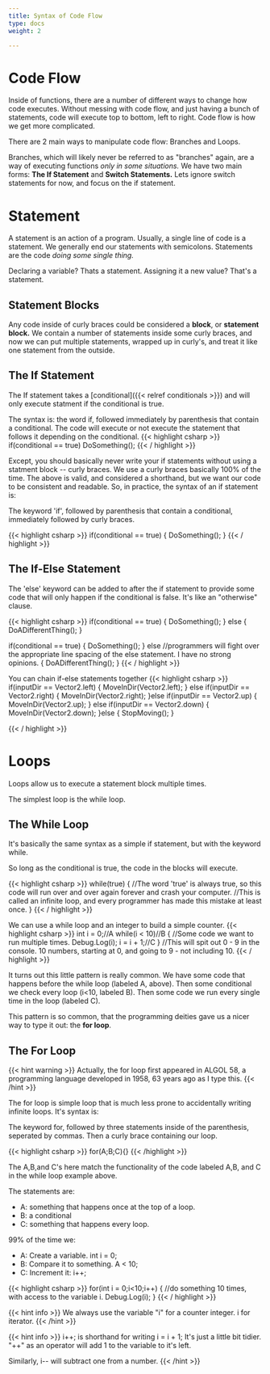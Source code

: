 ```yaml
---
title: Syntax of Code Flow
type: docs
weight: 2

---
```


# Code Flow

Inside of functions, there are a number of different ways to change how code executes. Without messing with code flow, and just having a bunch of statements, code will execute top to bottom, left to right. Code flow is how we get more complicated.

There are 2 main ways to manipulate code flow: Branches and Loops.

Branches, which will likely never be referred to as "branches" again, are a way of executing functions *only in some situations.* We have two main forms: **The If Statement** and **Switch Statements.** Lets ignore switch statements for now, and focus on the if statement.

# Statement
A statement is an action of a program. Usually, a single line of code is a statement. We generally end our statements with semicolons. Statements are the code _doing some single thing._ 

Declaring a variable? Thats a statement. Assigning it a new value? That's a statement.

## Statement Blocks
Any code inside of curly braces could be considered a **block**, or **statement block.** We contain a number of statements inside some curly braces, and now we can put multiple statements, wrapped up in curly's, and treat it like one statement from the outside.

## The If Statement

The If statement takes a [conditional]({{< relref conditionals >}}) and will only execute statment if the conditional is true.

The syntax is: the word if, followed immediately by parenthesis that contain a conditional. The code will execute or not execute the statement that follows it depending on the conditional.
{{< highlight csharp >}}
if(conditional == true)
    DoSomething();
{{< / highlight >}}

Except, you should basically never write your if statements without using a statment block -- curly braces. We use a curly braces basically 100% of the time. The above is valid, and considered a shorthand, but we want our code to be consistent and readable. So, in practice, the syntax of an if statement is: 

The keyword 'if', followed by parenthesis that contain a conditional, immediately followed by curly braces.

{{< highlight csharp >}}
if(conditional == true)
{
    DoSomething();
}
{{< / highlight >}}

## The If-Else Statement

The 'else' keyword can be added to after the if statement to provide some code that will only happen if the conditional is false. It's like an "otherwise" clause.

{{< highlight csharp >}}
if(conditional == true)
{
    DoSomething();
}
else
{
    DoADifferentThing();
}

if(conditional == true)
{
    DoSomething();
} else //programmers will fight over the appropriate line spacing of the else statement. I have no strong opinions. 
{
    DoADifferentThing();
}
{{< / highlight >}}

You can chain if-else statements together
{{< highlight csharp >}}
if(inputDir == Vector2.left)
{
    MoveInDir(Vector2.left);
}
else if(inputDir == Vector2.right)
{
    MoveInDir(Vector2.right);
}else if(inputDir == Vector2.up)
{
    MoveInDir(Vector2.up);
}
else if(inputDir == Vector2.down)
{
    MoveInDir(Vector2.down);
}else
{
    StopMoving();
}

{{< / highlight >}}

# Loops
Loops allow us to execute a statement block multiple times.

The simplest loop is the while loop.
## The While Loop
It's basically the same syntax as a simple if statement, but with the keyword while.

So long as the conditional is true, the code in the blocks will execute.

{{< highlight csharp >}}
while(true)
{
    //The word 'true' is always true, so this code will run over and over again forever and crash your computer.
    //This is called an infinite loop, and every programmer has made this mistake at least once.
}
{{< / highlight >}}

We can use a while loop and an integer to build a simple counter.
{{< highlight csharp >}}
int i = 0;//A
while(i < 10)//B
{
    //Some code we want to run multiple times.
    Debug.Log(i);
    i = i + 1;//C
}
//This will spit out 0 - 9 in the console. 10 numbers, starting at 0, and going to 9 - not including 10.
{{< / highlight >}}

It turns out this little pattern is really common. We have some code that happens before the while loop (labeled A, above). Then some conditional we check every loop (i<10, labeled B). Then some code we run every single time in the loop (labeled C).

This pattern is so common, that the programming deities gave us a nicer way to type it out: the **for loop**. 

## The For Loop

{{< hint warning >}}
Actually, the for loop first appeared in ALGOL 58, a programming language developed in 1958, 63 years ago as I type this.
{{< /hint >}}

The for loop is simple loop that is much less prone to accidentally writing infinite loops. It's syntax is:

The keyword for, followed by three statements inside of the parenthesis, seperated by commas. Then a curly brace containing our loop.

{{< highlight csharp >}}
for(A;B;C){}
{{< /highlight >}}


The A,B,and C's here match the functionality of the code labeled A,B, and C in the while loop example above. 

The statements are:
- A: something that happens once at the top of a loop.
- B: a conditional
- C: something that happens every loop.

99% of the time we:
- A: Create a variable. int i = 0;
- B: Compare it to something. A < 10;
- C: Increment it: i++;

{{< highlight csharp >}}
for(int i = 0;i<10;i++)
{
    //do something 10 times, with access to the variable i.
    Debug.Log(i);
}
{{< / highlight >}}

{{< hint info >}}
We always use the variable "i" for a counter integer. i for iterator. 
{{< /hint >}}

{{< hint info >}}
i++; is shorthand for writing i = i + 1; It's just a little bit tidier.
"++" as an operator will add 1 to the variable to it's left. 

Similarly, i-- will subtract one from a number.
{{< /hint >}}